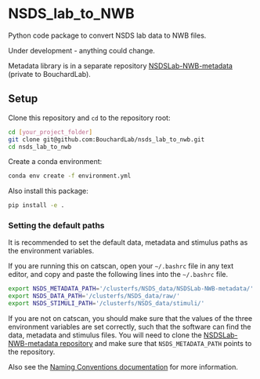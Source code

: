 # NSDS_lab_to_NWB

Python code package to convert NSDS lab data to NWB files.

Under development - anything could change.

Metadata library is in a separate repository [NSDSLab-NWB-metadata](https://github.com/BouchardLab/NSDSLab-NWB-metadata) (private to BouchardLab).


## Setup

Clone this repository and `cd` to the repository root:

```bash
cd [your_project_folder]
git clone git@github.com:BouchardLab/nsds_lab_to_nwb.git
cd nsds_lab_to_nwb
```

Create a conda environment:

```bash
conda env create -f environment.yml
```

Also install this package:

```bash
pip install -e .
```

### Setting the default paths

It is recommended to set the default data, metadata and stimulus paths
as the environment variables.

If you are running this on catscan, open your `~/.bashrc` file in any text editor,
and copy and paste the following lines into the `~/.bashrc` file.

```bash
export NSDS_METADATA_PATH='/clusterfs/NSDS_data/NSDSLab-NWB-metadata/'
export NSDS_DATA_PATH='/clusterfs/NSDS_data/raw/'
export NSDS_STIMULI_PATH='/clusterfs/NSDS_data/stimuli/'
```

If you are not on catscan, you should make sure that the values of the three environment variables are set correctly, such that the software can find the data, metadata and stimulus files.
You will need to clone the [NSDSLab-NWB-metadata repository](https://github.com/BouchardLab/NSDSLab-NWB-metadata) and make sure that `NSDS_METADATA_PATH` points to the repository.

<!--
```bash
mkdir -p ~/Src
cd ~/Src
git clone git@github.com:BouchardLab/NSDSLab-NWB-metadata.git
```
-->

Also see the [Naming Conventions documentation](https://nsds-lab-to-nwb.readthedocs.io/en/latest/naming_conventions.html) for more information.
